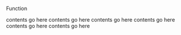 Function


contents go here
contents go here
contents go here
contents go here
contents go here
contents go here